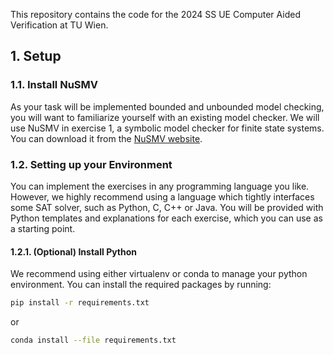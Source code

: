 This repository contains the code for the 2024 SS UE Computer Aided Verification at TU Wien.

## 1. Setup

### 1.1. Install NuSMV

As your task will be implemented bounded and unbounded model checking, you will want to familiarize yourself with an existing model checker. We will use NuSMV in exercise 1, a symbolic model checker for finite state systems. You can download it from the [NuSMV website](http://nusmv.fbk.eu/).

### 1.2. Setting up your Environment

You can implement the exercises in any programming language you like. However, we highly recommend using a language which tightly interfaces some SAT solver, such as Python, C, C++ or Java. You will be provided with Python templates and explanations for each exercise, which you can use as a starting point.

#### 1.2.1. (Optional) Install Python

We recommend using either virtualenv or conda to manage your python environment. You can install the required packages by running:

```bash
pip install -r requirements.txt
```
or 
```bash
conda install --file requirements.txt
```